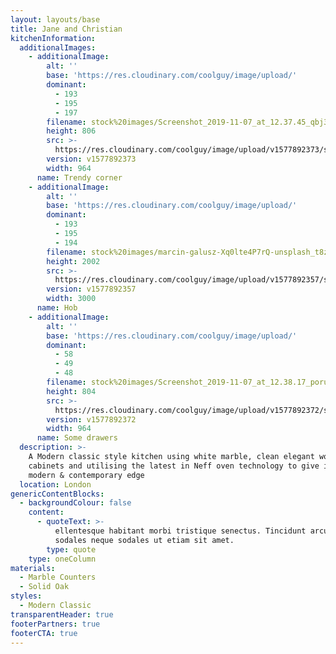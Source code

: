 ```yaml
---
layout: layouts/base
title: Jane and Christian
kitchenInformation:
  additionalImages:
    - additionalImage:
        alt: ''
        base: 'https://res.cloudinary.com/coolguy/image/upload/'
        dominant:
          - 193
          - 195
          - 197
        filename: stock%20images/Screenshot_2019-11-07_at_12.37.45_qbj3gs.png
        height: 806
        src: >-
          https://res.cloudinary.com/coolguy/image/upload/v1577892373/stock%20images/Screenshot_2019-11-07_at_12.37.45_qbj3gs.png
        version: v1577892373
        width: 964
      name: Trendy corner
    - additionalImage:
        alt: ''
        base: 'https://res.cloudinary.com/coolguy/image/upload/'
        dominant:
          - 193
          - 195
          - 194
        filename: stock%20images/marcin-galusz-Xq0lte4P7rQ-unsplash_t8z03i.jpg
        height: 2002
        src: >-
          https://res.cloudinary.com/coolguy/image/upload/v1577892357/stock%20images/marcin-galusz-Xq0lte4P7rQ-unsplash_t8z03i.jpg
        version: v1577892357
        width: 3000
      name: Hob
    - additionalImage:
        alt: ''
        base: 'https://res.cloudinary.com/coolguy/image/upload/'
        dominant:
          - 58
          - 49
          - 48
        filename: stock%20images/Screenshot_2019-11-07_at_12.38.17_porup4.png
        height: 804
        src: >-
          https://res.cloudinary.com/coolguy/image/upload/v1577892372/stock%20images/Screenshot_2019-11-07_at_12.38.17_porup4.png
        version: v1577892372
        width: 964
      name: Some drawers
  description: >-
    A Modern classic style kitchen using white marble, clean elegant wooden
    cabinets and utilising the latest in Neff oven technology to give it a
    modern & contemporary edge
  location: London
genericContentBlocks:
  - backgroundColour: false
    content:
      - quoteText: >-
          ellentesque habitant morbi tristique senectus. Tincidunt arcu non
          sodales neque sodales ut etiam sit amet.
        type: quote
    type: oneColumn
materials:
  - Marble Counters
  - Solid Oak
styles:
  - Modern Classic
transparentHeader: true
footerPartners: true
footerCTA: true
---
```


